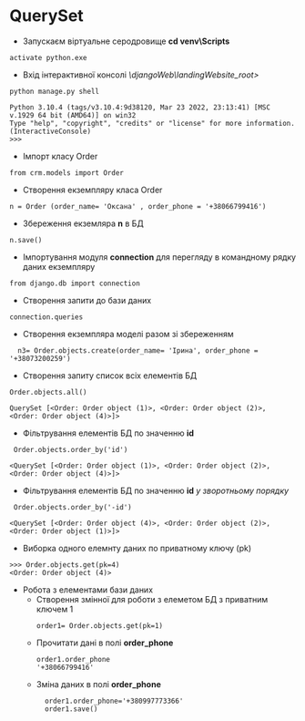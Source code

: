 # QuerySet
+ Запускаєм віртуальне серодровище 
  __cd venv\Scripts__

```
activate python.exe
```
+ Вхід інтерактивної консолі _\djangoWeb\landingWebsite_root>_
 ```
python manage.py shell
 ```

 ```
 Python 3.10.4 (tags/v3.10.4:9d38120, Mar 23 2022, 23:13:41) [MSC v.1929 64 bit (AMD64)] on win32
Type "help", "copyright", "credits" or "license" for more information.
(InteractiveConsole)
>>> 

 ```

+ Імпорт класу Order 
```
from crm.models import Order 
```
+ Створення екземпляру класа Order
```
n = Order (order_name= 'Оксана' , order_phone = '+38066799416')
```
+ Збереження екземляра __n__ в БД 
```
n.save()
```
+  Імпортування модуля __connection__ для перегляду в командному рядку даних екземпляру
```
from django.db import connection
```
+ Створення запити до бази даних 
 ```
 connection.queries
 ```
+ Створення екземпляра моделі разом зі збереженням 
```
  n3= Order.objects.create(order_name= 'Ірина', order_phone = '+38073200259') 
  ```
+ Створення запиту список всіх елементів БД
```
Order.objects.all()
```
```
QuerySet [<Order: Order object (1)>, <Order: Order object (2)>, <Order: Order object (4)>]>
```
+ Фільтрування елементів БД по значенню __id__
```
 Order.objects.order_by('id')
```
```
<QuerySet [<Order: Order object (1)>, <Order: Order object (2)>, <Order: Order object (4)>]>
```
+ Фільтрування елементів БД по значенню __id__  _у зворотньому порядку_
```
 Order.objects.order_by('-id')
```
```
<QuerySet [<Order: Order object (4)>, <Order: Order object (2)>, <Order: Order object (1)>]>
```
+ Виборка одного елемнту даних по приватному ключу (pk)
```
>>> Order.objects.get(pk=4)
<Order: Order object (4)>
```
+ Робота з елементами бази даних 
    + Створення змінної для роботи з елеметом БД з приватним ключем 1 
        ```
        order1= Order.objects.get(pk=1)
        ```
    + Прочитати дані в полі __order_phone__
        ```
        order1.order_phone
        '+38066799416'
        ```
    + Зміна даних в полі __order_phone__
      ```
        order1.order_phone='+380997773366'
        order1.save() 
      ```
